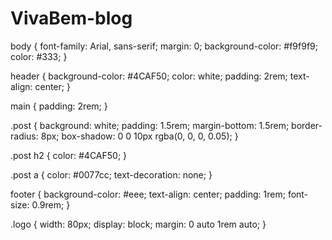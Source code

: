 # VivaBem-blog
body {
  font-family: Arial, sans-serif;
  margin: 0;
  background-color: #f9f9f9;
  color: #333;
}

header {
  background-color: #4CAF50;
  color: white;
  padding: 2rem;
  text-align: center;
}

main {
  padding: 2rem;
}

.post {
  background: white;
  padding: 1.5rem;
  margin-bottom: 1.5rem;
  border-radius: 8px;
  box-shadow: 0 0 10px rgba(0, 0, 0, 0.05);
}

.post h2 {
  color: #4CAF50;
}

.post a {
  color: #0077cc;
  text-decoration: none;
}

footer {
  background-color: #eee;
  text-align: center;
  padding: 1rem;
  font-size: 0.9rem;
}

.logo {
  width: 80px;
  display: block;
  margin: 0 auto 1rem auto;
}
